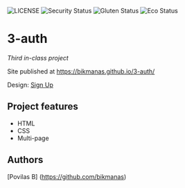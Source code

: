![LICENSE](https://img.shields.io/badge/license-MIT-blue.svg?style=flat-square)
![Security Status](https://img.shields.io/security-headers?label=Security&url=https%3A%2F%2Fgithub.com&style=flat-square)
![Gluten Status](https://img.shields.io/badge/Gluten-Free-green.svg)
![Eco Status](https://img.shields.io/badge/ECO-Friendly-green.svg)

# 3-auth

_Third in-class project_ 

Site published at https://bikmanas.github.io/3-auth/

Design: [Sign Up](https://cdn.discordapp.com/attachments/648536139677958156/648860801997996052/day1dr.png)

## Project features
- HTML
- CSS 
- Multi-page

## Authors

[Povilas B] (https://github.com/bikmanas)
